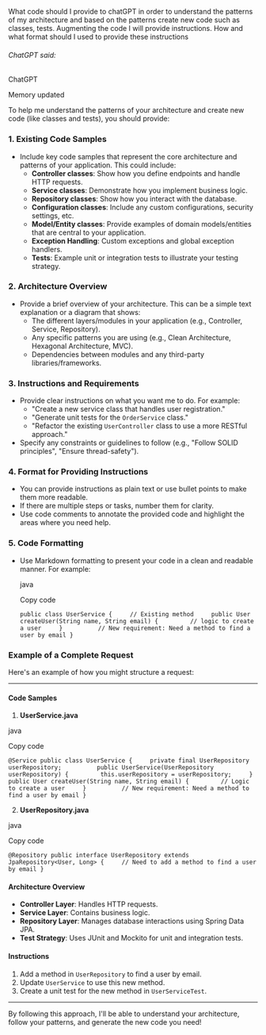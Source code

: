 What code should I provide to chatGPT in order to understand the patterns of my architecture and based on the patterns create new code such as classes, tests. Augmenting the code I will provide instructions. How and what format should I used to provide these instructions

###### ChatGPT said:

ChatGPT

Memory updated

To help me understand the patterns of your architecture and create new code (like classes and tests), you should provide:

### 1. **Existing Code Samples**

- Include key code samples that represent the core architecture and patterns of your application. This could include:
    - **Controller classes**: Show how you define endpoints and handle HTTP requests.
    - **Service classes**: Demonstrate how you implement business logic.
    - **Repository classes**: Show how you interact with the database.
    - **Configuration classes**: Include any custom configurations, security settings, etc.
    - **Model/Entity classes**: Provide examples of domain models/entities that are central to your application.
    - **Exception Handling**: Custom exceptions and global exception handlers.
    - **Tests**: Example unit or integration tests to illustrate your testing strategy.

### 2. **Architecture Overview**

- Provide a brief overview of your architecture. This can be a simple text explanation or a diagram that shows:
    - The different layers/modules in your application (e.g., Controller, Service, Repository).
    - Any specific patterns you are using (e.g., Clean Architecture, Hexagonal Architecture, MVC).
    - Dependencies between modules and any third-party libraries/frameworks.

### 3. **Instructions and Requirements**

- Provide clear instructions on what you want me to do. For example:
    - "Create a new service class that handles user registration."
    - "Generate unit tests for the `OrderService` class."
    - "Refactor the existing `UserController` class to use a more RESTful approach."
- Specify any constraints or guidelines to follow (e.g., "Follow SOLID principles", "Ensure thread-safety").

### 4. **Format for Providing Instructions**

- You can provide instructions as plain text or use bullet points to make them more readable.
- If there are multiple steps or tasks, number them for clarity.
- Use code comments to annotate the provided code and highlight the areas where you need help.

### 5. **Code Formatting**

- Use Markdown formatting to present your code in a clean and readable manner. For example:
    
    java
    
    Copy code
    
    `public class UserService {     // Existing method     public User createUser(String name, String email) {         // logic to create a user     }          // New requirement: Need a method to find a user by email }`
    

### Example of a Complete Request

Here's an example of how you might structure a request:

---

#### **Code Samples**

1. **UserService.java**

java

Copy code

`@Service public class UserService {     private final UserRepository userRepository;          public UserService(UserRepository userRepository) {         this.userRepository = userRepository;     }      public User createUser(String name, String email) {         // Logic to create a user     }          // New requirement: Need a method to find a user by email }`

2. **UserRepository.java**

java

Copy code

`@Repository public interface UserRepository extends JpaRepository<User, Long> {     // Need to add a method to find a user by email }`

#### **Architecture Overview**

- **Controller Layer**: Handles HTTP requests.
- **Service Layer**: Contains business logic.
- **Repository Layer**: Manages database interactions using Spring Data JPA.
- **Test Strategy**: Uses JUnit and Mockito for unit and integration tests.

#### **Instructions**

1. Add a method in `UserRepository` to find a user by email.
2. Update `UserService` to use this new method.
3. Create a unit test for the new method in `UserServiceTest`.

---

By following this approach, I'll be able to understand your architecture, follow your patterns, and generate the new code you need!